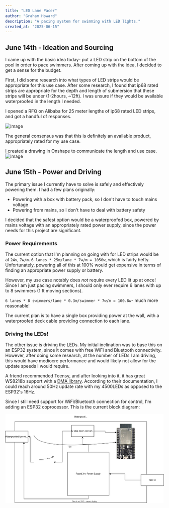 ```yaml
---
title: "LED Lane Pacer"
author: "Graham Howard"
description: "A pacing system for swimming with LED lights."
created_at: "2025-06-15"
---
```



## June 14th - Ideation and Sourcing
I came up with the basic idea today- put a LED strip on the bottom of the pool in order to pace swimmers. After coming up with the idea, I decided to get a sense for the budget.

First, I did some research into what types of LED strips would be appropriate for this use case. After some research, I found that ip68 rated strips are appropriate for the depth and length of submersion that these strips will be under (1-2hours, ~12ft). I was unsure if they would be available waterproofed in the length I needed.


I opened a RFQ on Alibaba for 25 meter lengths of ip68 rated LED strips, and got a handful of responses.

![image](https://github.com/user-attachments/assets/eaf14604-1bf4-44db-bcf7-bf7bfdc023a4)

The general consensus was that this is definitely an available product, appropriately rated for my use case. 

I created a drawing in Onshape to communicate the length and use case.
![image](https://github.com/user-attachments/assets/71dd48a0-1a26-4791-9e1d-502a37c75ca3)


## June 15th - Power and Driving

The primary issue I currently have to solve is safely and effectively powering them. I had a few plans originally:
- Powering with a box with battery pack, so I don't have to touch mains voltage
- Powering from mains, so I don't have to deal with battery safety 

I decided that the safest option would be a waterproofed box, powered by mains voltage with an appropriately rated power supply, since the power needs for this project are significant.

### Power Requirements
The current option that I'm planning on going with for LED strips would be at `24v`, `7w/m`. `6 lanes * 25m/lane * 7w/m = 1050w`, which is fairly hefty.
Unfortunately, powering all of this at 100% would get expensive in terms of finding an appropriate power supply or battery. 

However, my use case notably does _not_ require every LED lit up at once! Since I am just pacing swimmers, I should only ever require 6 lanes with up to 8 swimmers (1 ft moving sections). 

`6 lanes * 8 swimmers/lane * 0.3m/swimmer * 7w/m = 100.8w`- much more reasonable! 

The current plan is to have a single box providing power at the wall, with a waterproofed deck cable providing connection to each lane. 

### Driving the LEDs!
The other issue is driving the LEDs. My initial inclination was to base this on an ESP32 system, since it comes with free WiFi and Bluetooth connectivity. However, after doing some research, at the number of LEDs I am driving, this would have mediocre performance and would likely not allow for the update speeds I would require. 

A friend recommended Teensy, and after looking into it, it has great WS8218b support with a [DMA library](https://www.pjrc.com/teensy/td_libs_OctoWS2811.html). According to their documentation, I could reach around 50Hz update rate with my 4500LEDs as opposed to the ESP32's 16Hz. 

Since I still need support for WiFi/Bluetooth connection for control, I'm adding an ESP32 coprocessor. This is the current block diagram:

![lanepacer drawio](https://raw.githubusercontent.com/GrahamSH-LLK/LanePacer/b294c3a648f139af1e34843678cf5fcd9e2c41a6/lanepacer.drawio.svg)


